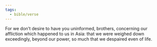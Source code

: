 ```yaml
---
tags:
  - bible/verse
---
```

For we don’t desire to have you uninformed, brothers, concerning our affliction which happened to us in Asia: that we were weighed down exceedingly, beyond our power, so much that we despaired even of life.